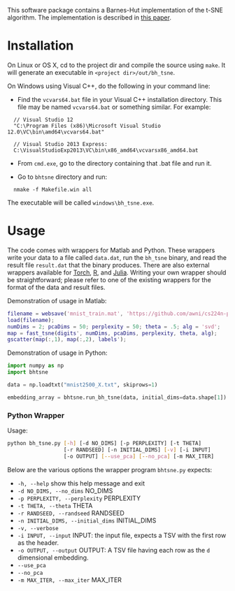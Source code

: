 
This software package contains a Barnes-Hut implementation of the t-SNE algorithm. The implementation is described in [this paper](http://lvdmaaten.github.io/publications/papers/JMLR_2014.pdf).


# Installation #

On Linux or OS X, cd to the project dir and compile the source using `make`. It will generate an executable in `<project dir>/out/bh_tsne`.

On Windows using Visual C++, do the following in your command line:

- Find the `vcvars64.bat` file in your Visual C++ installation directory. This file may be named `vcvars64.bat` or something similar. For example:

```
  // Visual Studio 12
  "C:\Program Files (x86)\Microsoft Visual Studio 12.0\VC\bin\amd64\vcvars64.bat"

  // Visual Studio 2013 Express:
  C:\VisualStudioExp2013\VC\bin\x86_amd64\vcvarsx86_amd64.bat
```

- From `cmd.exe`, go to the directory containing that .bat file and run it.

- Go to `bhtsne` directory and run:

```
  nmake -f Makefile.win all
```

The executable will be called `windows\bh_tsne.exe`.

# Usage #

The code comes with wrappers for Matlab and Python. These wrappers write your data to a file called `data.dat`, run the `bh_tsne` binary, and read the result file `result.dat` that the binary produces. There are also external wrappers available for [Torch](https://github.com/clementfarabet/manifold), [R](https://github.com/jkrijthe/Rtsne), and [Julia](https://github.com/zhmz90/BHTsne.jl). Writing your own wrapper should be straightforward; please refer to one of the existing wrappers for the format of the data and result files.

Demonstration of usage in Matlab:

```matlab
filename = websave('mnist_train.mat', 'https://github.com/awni/cs224n-pa4/blob/master/Simple_tSNE/mnist_train.mat?raw=true');
load(filename);
numDims = 2; pcaDims = 50; perplexity = 50; theta = .5; alg = 'svd';
map = fast_tsne(digits', numDims, pcaDims, perplexity, theta, alg);
gscatter(map(:,1), map(:,2), labels');
```

Demonstration of usage in Python:

```python
import numpy as np
import bhtsne

data = np.loadtxt("mnist2500_X.txt", skiprows=1)

embedding_array = bhtsne.run_bh_tsne(data, initial_dims=data.shape[1])
```

### Python Wrapper

Usage:

```bash
python bh_tsne.py [-h] [-d NO_DIMS] [-p PERPLEXITY] [-t THETA]
                  [-r RANDSEED] [-n INITIAL_DIMS] [-v] [-i INPUT]
                  [-o OUTPUT] [--use_pca] [--no_pca] [-m MAX_ITER]
```

Below are the various options the wrapper program `bhtsne.py` expects:

- `-h, --help`                      show this help message and exit
- `-d NO_DIMS, --no_dims`           NO_DIMS
- `-p PERPLEXITY, --perplexity`     PERPLEXITY
- `-t THETA, --theta`               THETA
- `-r RANDSEED, --randseed`         RANDSEED
- `-n INITIAL_DIMS, --initial_dims` INITIAL_DIMS
- `-v, --verbose`
- `-i INPUT, --input`               INPUT: the input file, expects a TSV with the first row as the header.
- `-o OUTPUT, --output`             OUTPUT: A TSV file having each row as the `d` dimensional embedding.
- `--use_pca`
- `--no_pca`
- `-m MAX_ITER, --max_iter`         MAX_ITER

